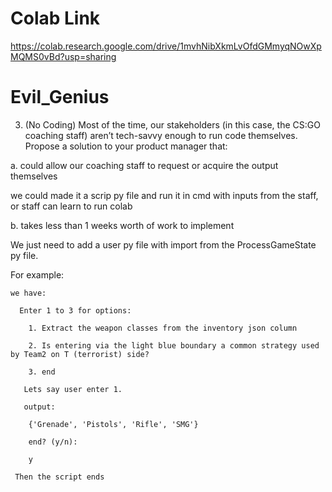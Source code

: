 # Colab Link
https://colab.research.google.com/drive/1mvhNibXkmLvOfdGMmyqNOwXpMQMS0vBd?usp=sharing

# Evil_Genius

3. (No Coding) Most of the time, our stakeholders (in this case, the CS:GO
coaching staff) aren’t tech-savvy enough to run code themselves. Propose a
solution to your product manager that:

a. could allow our coaching staff to request or acquire the output themselves

we could made it a scrip py file and run it in cmd with inputs from the staff, or staff can learn to run colab

b. takes less than 1 weeks worth of work to implement

  We just need to add a user py file with import from the ProcessGameState py file.
	
  For example:
	
    we have:
		
      Enter 1 to 3 for options:
			
        1. Extract the weapon classes from the inventory json column
				
        2. Is entering via the light blue boundary a common strategy used by Team2 on T (terrorist) side?
				
	    3. end
					
       Lets say user enter 1.
			 
       output:
			 
        {'Grenade', 'Pistols', 'Rifle', 'SMG'}
				
        end? (y/n):
				
        y
				
     Then the script ends

        

